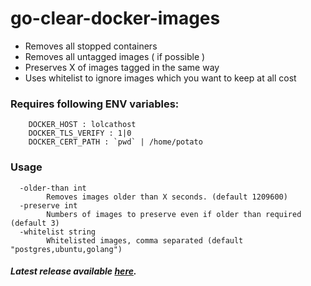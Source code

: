 # go-clear-docker-images

- Removes all stopped containers
- Removes all untagged images ( if possible )
- Preserves X of images tagged in the same way
- Uses whitelist to ignore images which you want to keep at all cost

### Requires following ENV variables:
```
    DOCKER_HOST : lolcathost
    DOCKER_TLS_VERIFY : 1|0
    DOCKER_CERT_PATH : `pwd` | /home/potato
```

### Usage
```
  -older-than int
        Removes images older than X seconds. (default 1209600)
  -preserve int
        Numbers of images to preserve even if older than required (default 3)
  -whitelist string
        Whitelisted images, comma separated (default "postgres,ubuntu,golang")
```

##### Latest release available [here](https://github.com/lukaszraczylo/go-clear-docker-images/releases/latest).
